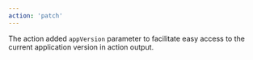 ```yaml
---
action: 'patch'
---
```


The action added `appVersion` parameter to facilitate easy access to the current application version in action output.
